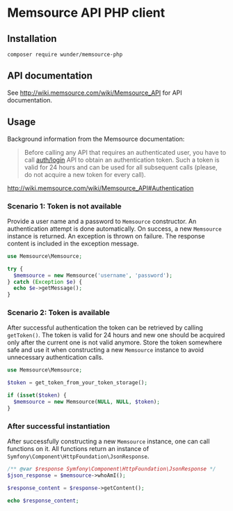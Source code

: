# Memsource API PHP client

## Installation

`composer require wunder/memsource-php`

## API documentation

See http://wiki.memsource.com/wiki/Memsource_API for API documentation.

## Usage

Background information from the Memsource documentation:

> Before calling any API that requires an authenticated user, you have to call
> [auth/login](http://wiki.memsource.com/wiki/Authentication_API_v3) API to
> obtain an authentication token. Such a token is valid for 24 hours and can be
> used for all subsequent calls (please, do not acquire a new token for every
> call).

http://wiki.memsource.com/wiki/Memsource_API#Authentication

### Scenario 1: Token is not available

Provide a user name and a password to `Memsource` constructor. An
authentication attempt is done automatically. On success, a new `Memsource`
instance is returned. An exception is thrown on failure. The response content
is included in the exception message.

```php
use Memsource\Memsource;

try {
  $memsource = new Memsource('username', 'password');
} catch (Exception $e) {
  echo $e->getMessage();
}
```

### Scenario 2: Token is available

After successful authentication the token can be retrieved by calling
`getToken()`. The token is valid for 24 hours and new one should be acquired
only after the current one is not valid anymore. Store the token somewhere safe
and use it when constructing a new `Memsource` instance to avoid unnecessary
authentication calls.

```php
use Memsource\Memsource;

$token = get_token_from_your_token_storage();

if (isset($token) {
  $memsource = new Memsource(NULL, NULL, $token);
}
```

### After successful instantiation

After successfully constructing a new `Memsource` instance, one can call
functions on it. All functions return an instance of
`Symfony\Component\HttpFoundation\JsonResponse`.

```php
/** @var $response Symfony\Component\HttpFoundation\JsonResponse */
$json_response = $memsource->whoAmI();

$response_content = $response->getContent();

echo $response_content;
```
